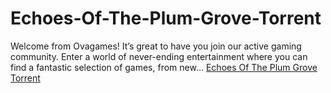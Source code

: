 # Echoes-Of-The-Plum-Grove-Torrent
Welcome from Ovagames! It’s great to have you join our active gaming community. Enter a world of never-ending entertainment where you can find a fantastic selection of games, from new…
[Echoes Of The Plum Grove Torrent](https://ovagame.org/echoes-of-the-plum-grove-torrent/)
